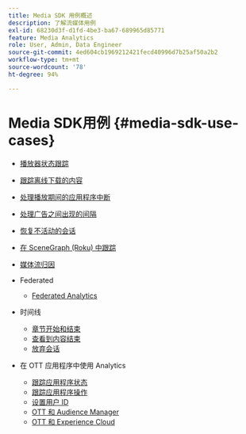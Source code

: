 ```yaml
---
title: Media SDK 用例概述
description: 了解流媒体用例
exl-id: 68230d3f-d1fd-4be3-ba67-689965d85771
feature: Media Analytics
role: User, Admin, Data Engineer
source-git-commit: 4ed604cb1969212421fecd40996d7b25af50a2b2
workflow-type: tm+mt
source-wordcount: '78'
ht-degree: 94%

---
```


# Media SDK用例 {#media-sdk-use-cases}

* [播放器状态跟踪](/help/use-cases/player-state-tracking/player-state-overview.md)
* [跟踪离线下载的内容](/help/use-cases/track-downloaded-content.md)
* [处理播放期间的应用程序中断](/help/use-cases/cookbook/app-interrupts.md)
* [处理广告之间出现的间隔](/help/use-cases/cookbook/fix-ad-play-ad.md)
* [恢复不活动的会话](/help/use-cases/cookbook/resuming-inactive.md)
* [在 SceneGraph (Roku) 中跟踪](/help/use-cases/cookbook/sdk-track-scenegraph.md)
* [媒体流归因](/help/use-cases/media-analytics-cookbook/media-dimensions.md)

* Federated
   * [Federated Analytics](/help/use-cases/federated-analytics.md)

* 时间线
   * [章节开始和结束](/help/use-cases/timelines/chapter-start-end.md)
   * [查看到内容结束](/help/use-cases/timelines/view-to-end-of-content.md)
   * [放弃会话](/help/use-cases/timelines/user-abandons-session.md)

* 在 OTT 应用程序中使用 Analytics
   * [跟踪应用程序状态](/help/use-cases/analytics-with-ott/track-app-states.md)
   * [跟踪应用程序操作](/help/use-cases/analytics-with-ott/track-app-actions.md)
   * [设置用户 ID](/help/use-cases/analytics-with-ott/set-user-ids.md)
   * [OTT 和 Audience Manager](/help/use-cases/analytics-with-ott/ott-am.md)
   * [OTT 和 Experience Cloud](/help/use-cases/analytics-with-ott/ott-experience-cloud.md)
